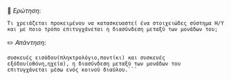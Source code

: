📌 *Ερώτηση*:  
 
`Τι χρειάζεται προκειμένου να κατασκευαστεί ένα στοιχειώδες σύστημα Η/Υ και με ποιο τρόπο
επιτυγχάνεται η διασύνδεση μεταξύ των μονάδων του;`
 
✏️ *Απάντηση*: 
 

```Για να κατασκευαστεί ένα σύστημα Η/Υ χρειαζόμαστε την ΚΜΕ, την Μητρική κάρτα, κυρία μνήμη, δευτερεύουσα μνήμη
συσκευές εισόδου(πληκτρολόγιο,ποντίκι) και συσκευές εξόδου(οθόνη,ηχεία), η διασύνδεση μεταξύ των μονάδων του
επιτυγχάνεται μέσω ενός κοινού διαύλου.```
